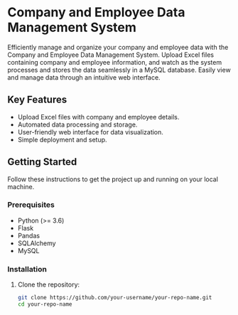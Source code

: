 # Company and Employee Data Management System

Efficiently manage and organize your company and employee data with the Company and Employee Data Management System. Upload Excel files containing company and employee information, and watch as the system processes and stores the data seamlessly in a MySQL database. Easily view and manage data through an intuitive web interface.


## Key Features

- Upload Excel files with company and employee details.
- Automated data processing and storage.
- User-friendly web interface for data visualization.
- Simple deployment and setup.

## Getting Started

Follow these instructions to get the project up and running on your local machine.

### Prerequisites

- Python (>= 3.6)
- Flask
- Pandas
- SQLAlchemy
- MySQL

### Installation

1. Clone the repository:

   ```bash
   git clone https://github.com/your-username/your-repo-name.git
   cd your-repo-name
